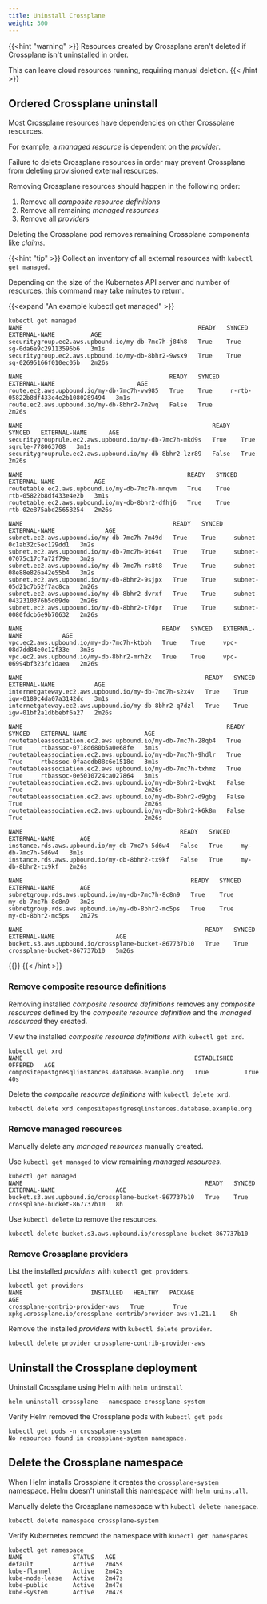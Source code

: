 ```yaml
---
title: Uninstall Crossplane
weight: 300
---
```


{{<hint "warning" >}}
Resources created by Crossplane aren't deleted if Crossplane isn't uninstalled
in order.

This can leave cloud resources running, requiring manual deletion.
{{< /hint >}}

## Ordered Crossplane uninstall
Most Crossplane resources have dependencies on other Crossplane resources. 

For example, a _managed resource_ is dependent on the _provider_.

Failure to delete Crossplane resources in order may prevent Crossplane from
deleting provisioned external resources.

Removing Crossplane resources should happen in the following order:
1. Remove all _composite resource definitions_
2. Remove all remaining _managed resources_
3. Remove all _providers_

Deleting the Crossplane pod removes remaining Crossplane components like _claims_.

{{<hint "tip" >}}
Collect an inventory of all external resources with `kubectl get managed`. 

Depending on the size of the Kubernetes API server and number of resources, this
command may take minutes to return.

{{<expand "An example kubectl get managed" >}}

```shell {copy-lines="1"}
kubectl get managed
NAME                                                 READY   SYNCED   EXTERNAL-NAME          AGE
securitygroup.ec2.aws.upbound.io/my-db-7mc7h-j84h8   True    True     sg-0da6e9c29113596b6   3m1s
securitygroup.ec2.aws.upbound.io/my-db-8bhr2-9wsx9   True    True     sg-02695166f010ec05b   2m26s

NAME                                         READY   SYNCED   EXTERNAL-NAME                       AGE
route.ec2.aws.upbound.io/my-db-7mc7h-vw985   True    True     r-rtb-05822b8df433e4e2b1080289494   3m1s
route.ec2.aws.upbound.io/my-db-8bhr2-7m2wq   False   True                                         2m26s

NAME                                                     READY   SYNCED   EXTERNAL-NAME      AGE
securitygrouprule.ec2.aws.upbound.io/my-db-7mc7h-mkd9s   True    True     sgrule-778063708   3m1s
securitygrouprule.ec2.aws.upbound.io/my-db-8bhr2-lzr89   False   True                        2m26s

NAME                                              READY   SYNCED   EXTERNAL-NAME           AGE
routetable.ec2.aws.upbound.io/my-db-7mc7h-mnqvm   True    True     rtb-05822b8df433e4e2b   3m1s
routetable.ec2.aws.upbound.io/my-db-8bhr2-dfhj6   True    True     rtb-02e875abd25658254   2m26s

NAME                                          READY   SYNCED   EXTERNAL-NAME              AGE
subnet.ec2.aws.upbound.io/my-db-7mc7h-7m49d   True    True     subnet-0c1ab32c5ec129dd1   3m2s
subnet.ec2.aws.upbound.io/my-db-7mc7h-9t64t   True    True     subnet-07075c17c7a72f79e   3m2s
subnet.ec2.aws.upbound.io/my-db-7mc7h-rs8t8   True    True     subnet-08e88e826a42e55b4   3m2s
subnet.ec2.aws.upbound.io/my-db-8bhr2-9sjpx   True    True     subnet-05d21c7b52f7ac8ca   2m26s
subnet.ec2.aws.upbound.io/my-db-8bhr2-dvrxf   True    True     subnet-0432310376b5d09de   2m26s
subnet.ec2.aws.upbound.io/my-db-8bhr2-t7dpr   True    True     subnet-0080fdcb6e9b70632   2m26s

NAME                                       READY   SYNCED   EXTERNAL-NAME           AGE
vpc.ec2.aws.upbound.io/my-db-7mc7h-ktbbh   True    True     vpc-08d7dd84e0c12f33e   3m3s
vpc.ec2.aws.upbound.io/my-db-8bhr2-mrh2x   True    True     vpc-06994bf323fc1daea   2m26s

NAME                                                   READY   SYNCED   EXTERNAL-NAME           AGE
internetgateway.ec2.aws.upbound.io/my-db-7mc7h-s2x4v   True    True     igw-0189c4da07a3142dc   3m1s
internetgateway.ec2.aws.upbound.io/my-db-8bhr2-q7dzl   True    True     igw-01bf2a1dbbebf6a27   2m26s

NAME                                                         READY   SYNCED   EXTERNAL-NAME                AGE
routetableassociation.ec2.aws.upbound.io/my-db-7mc7h-28qb4   True    True     rtbassoc-0718d680b5a0e68fe   3m1s
routetableassociation.ec2.aws.upbound.io/my-db-7mc7h-9hdlr   True    True     rtbassoc-0faaedb88c6e1518c   3m1s
routetableassociation.ec2.aws.upbound.io/my-db-7mc7h-txhmz   True    True     rtbassoc-0e5010724ca027864   3m1s
routetableassociation.ec2.aws.upbound.io/my-db-8bhr2-bvgkt   False   True                                  2m26s
routetableassociation.ec2.aws.upbound.io/my-db-8bhr2-d9gbg   False   True                                  2m26s
routetableassociation.ec2.aws.upbound.io/my-db-8bhr2-k6k8m   False   True                                  2m26s

NAME                                            READY   SYNCED   EXTERNAL-NAME       AGE
instance.rds.aws.upbound.io/my-db-7mc7h-5d6w4   False   True     my-db-7mc7h-5d6w4   3m1s
instance.rds.aws.upbound.io/my-db-8bhr2-tx9kf   False   True     my-db-8bhr2-tx9kf   2m26s

NAME                                               READY   SYNCED   EXTERNAL-NAME       AGE
subnetgroup.rds.aws.upbound.io/my-db-7mc7h-8c8n9   True    True     my-db-7mc7h-8c8n9   3m2s
subnetgroup.rds.aws.upbound.io/my-db-8bhr2-mc5ps   True    True     my-db-8bhr2-mc5ps   2m27s

NAME                                                   READY   SYNCED   EXTERNAL-NAME                 AGE
bucket.s3.aws.upbound.io/crossplane-bucket-867737b10   True    True
crossplane-bucket-867737b10   5m26s
```

{{</expand >}}
{{< /hint >}}

### Remove composite resource definitions
Removing installed _composite resource definitions_ removes any
_composite resources_ defined by the _composite resource definition_ and the
_managed resourced_ they created. 

View the installed _composite resource definitions_ with `kubectl get xrd`.

```shell {copy-lines="1"}
kubectl get xrd
NAME                                                ESTABLISHED   OFFERED   AGE
compositepostgresqlinstances.database.example.org   True          True      40s
```

Delete the _composite resource definitions_ with `kubectl delete xrd`.

```shell
kubectl delete xrd compositepostgresqlinstances.database.example.org
```

### Remove managed resources

Manually delete any _managed resources_ manually created. 

Use `kubectl get managed` to view remaining _managed resources_.

```shell {copy-lines="1"}
kubectl get managed
NAME                                                   READY   SYNCED   EXTERNAL-NAME                 AGE
bucket.s3.aws.upbound.io/crossplane-bucket-867737b10   True    True     crossplane-bucket-867737b10   8h
```

Use `kubectl delete` to remove the resources. 

```shell
kubectl delete bucket.s3.aws.upbound.io/crossplane-bucket-867737b10
```

### Remove Crossplane providers

List the installed _providers_ with `kubectl get providers`.

```shell {copy-lines="1"}
kubectl get providers
NAME                   INSTALLED   HEALTHY   PACKAGE                                        AGE
crossplane-contrib-provider-aws   True        True      xpkg.crossplane.io/crossplane-contrib/provider-aws:v1.21.1    8h
```

Remove the installed _providers_ with `kubectl delete provider`.

```shell
kubectl delete provider crossplane-contrib-provider-aws
```

## Uninstall the Crossplane deployment 

Uninstall Crossplane using Helm with `helm uninstall`

```shell
helm uninstall crossplane --namespace crossplane-system
```

Verify Helm removed the Crossplane pods with `kubectl get pods`

```shell
kubectl get pods -n crossplane-system
No resources found in crossplane-system namespace.
```

## Delete the Crossplane namespace

When Helm installs Crossplane it creates the `crossplane-system` namespace. Helm
doesn't uninstall this namespace with `helm uninstall`.

Manually delete the Crossplane namespace with `kubectl delete namespace`.

```shell
kubectl delete namespace crossplane-system
```

Verify Kubernetes removed the namespace with `kubectl get namespaces`

```shell
kubectl get namespace
NAME              STATUS   AGE
default           Active   2m45s
kube-flannel      Active   2m42s
kube-node-lease   Active   2m47s
kube-public       Active   2m47s
kube-system       Active   2m47s
```